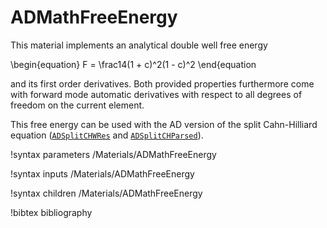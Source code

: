 # ADMathFreeEnergy

This material implements an analytical double well free energy

\begin{equation}
F = \frac14(1 + c)^2(1 - c)^2
\end{equation

and its first order derivatives. Both provided properties furthermore come with
forward mode automatic derivatives with respect to all degrees of freedom on the
current element.

This free energy can be used with the AD version of the split Cahn-Hilliard
equation ([`ADSplitCHWRes`](/ADSplitCHWRes.md) and
[`ADSplitCHParsed`](/ADSplitCHParsed.md)).

!syntax parameters /Materials/ADMathFreeEnergy<RESIDUAL>

!syntax inputs /Materials/ADMathFreeEnergy<RESIDUAL>

!syntax children /Materials/ADMathFreeEnergy<RESIDUAL>

!bibtex bibliography
